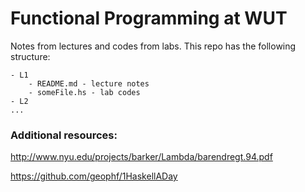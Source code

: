 # Functional Programming at WUT

Notes from lectures and codes from labs. This repo has the following structure:

```
- L1
    - README.md - lecture notes
    - someFile.hs - lab codes
- L2
...
```

### Additional resources:

http://www.nyu.edu/projects/barker/Lambda/barendregt.94.pdf

https://github.com/geophf/1HaskellADay

